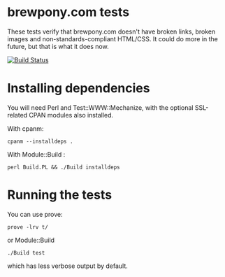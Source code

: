 # brewpony.com tests

These tests verify that brewpony.com doesn't have broken links, broken images and non-standards-compliant HTML/CSS.
It could do more in the future, but that is what it does now.


[![Build Status](https://secure.travis-ci.org/brewpony/tests.png)](http://travis-ci.org/brewpony/tests)

# Installing dependencies

You will need Perl and Test::WWW::Mechanize, with the optional SSL-related CPAN modules also installed.

With cpanm:

    cpanm --installdeps .

With Module::Build :

    perl Build.PL && ./Build installdeps

# Running the tests

You can use prove:

    prove -lrv t/

or Module::Build

    ./Build test

which has less verbose output by default.
